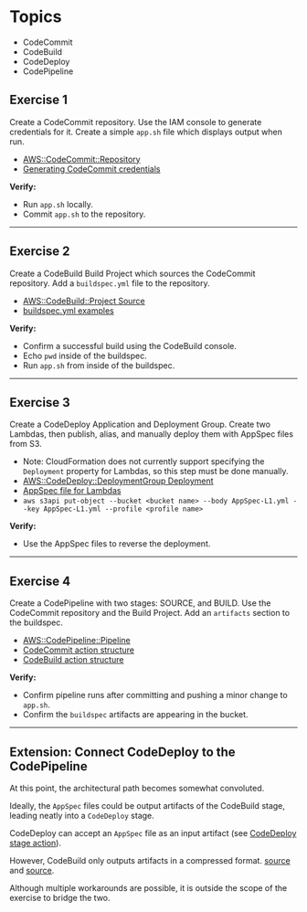 # Topics
- CodeCommit
- CodeBuild
- CodeDeploy
- CodePipeline

## Exercise 1
Create a CodeCommit repository. Use the IAM console to generate credentials for it. Create a simple `app.sh` file which displays output when run.
- [AWS::CodeCommit::Repository](https://docs.aws.amazon.com/AWSCloudFormation/latest/UserGuide/aws-resource-codecommit-repository.html)
- [Generating CodeCommit credentials](https://docs.aws.amazon.com/codecommit/latest/userguide/setting-up-gc.html)

**Verify:**
- Run `app.sh` locally.
- Commit `app.sh` to the repository.

---

## Exercise 2
Create a CodeBuild Build Project which sources the CodeCommit repository. Add a `buildspec.yml` file to the repository.
- [AWS::CodeBuild::Project Source](https://docs.aws.amazon.com/AWSCloudFormation/latest/UserGuide/aws-properties-codebuild-project-source.html)
- [buildspec.yml examples](https://docs.aws.amazon.com/codebuild/latest/userguide/build-spec-ref.html#build-spec-ref-example)

**Verify:**
- Confirm a successful build using the CodeBuild console.
- Echo `pwd` inside of the buildspec.
- Run `app.sh` from inside of the buildspec.

---

## Exercise 3
Create a CodeDeploy Application and Deployment Group. Create two Lambdas, then publish, alias, and manually deploy them with AppSpec files from S3.
- Note: CloudFormation does not currently support specifying the `Deployment` property for Lambdas, so this step must be done manually.
- [AWS::CodeDeploy::DeploymentGroup Deployment](https://docs.aws.amazon.com/AWSCloudFormation/latest/UserGuide/aws-properties-codedeploy-deploymentgroup-deployment.html)
- [AppSpec file for Lambdas](https://docs.aws.amazon.com/codedeploy/latest/userguide/application-revisions-appspec-file.html#add-appspec-file-lambda)
- `aws s3api put-object --bucket <bucket name> --body AppSpec-L1.yml --key AppSpec-L1.yml --profile <profile name>`

**Verify:**
- Use the AppSpec files to reverse the deployment.

---

## Exercise 4
Create a CodePipeline with two stages: SOURCE, and BUILD. Use the CodeCommit repository and the Build Project. Add an `artifacts` section to the buildspec.
- [AWS::CodePipeline::Pipeline](https://docs.aws.amazon.com/AWSCloudFormation/latest/UserGuide/aws-resource-codepipeline-pipeline.html)
- [CodeCommit action structure](https://docs.aws.amazon.com/codepipeline/latest/userguide/action-reference-CodeCommit.html)
- [CodeBuild action structure](https://docs.aws.amazon.com/codepipeline/latest/userguide/action-reference-CodeBuild.html)

**Verify:**
- Confirm pipeline runs after committing and pushing a minor change to `app.sh`.
- Confirm the `buildspec` artifacts are appearing in the bucket.

---

## Extension: Connect CodeDeploy to the CodePipeline

At this point, the architectural path becomes somewhat convoluted. 

Ideally, the `AppSpec` files could be output artifacts of the CodeBuild stage, leading neatly into a `CodeDeploy` stage.

CodeDeploy can accept an `AppSpec` file as an input artifact (see [CodeDeploy stage action](https://docs.aws.amazon.com/codepipeline/latest/userguide/action-reference-CodeDeploy.html)).

However, CodeBuild only outputs artifacts in a compressed format. [source](https://stackoverflow.com/questions/53136089) and [source](https://forums.aws.amazon.com/thread.jspa?messageID=864336). 

Although multiple workarounds are possible, it is outside the scope of the exercise to bridge the two.
